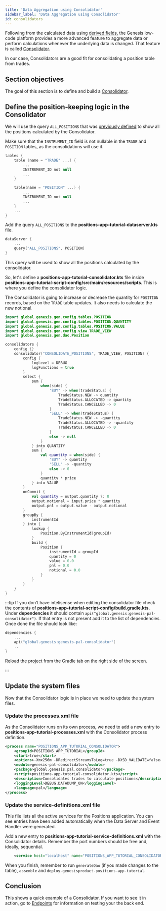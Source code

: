 ```yaml
---
title: 'Data Aggregation using Consolidator'
sidebar_label: 'Data Aggregation using Consolidator'
id: consolidators
---
```


Following from the calculated data using [derived fields](/getting-started/go-to-the-next-level/calculated-data/), the Genesis low-code platform provides a more advanced feature to aggregate data or perform calculations whenever the underlying data is changed. That feature is called [Consolidator](/server-modules/consolidator/introduction/).

In our case, Consolidators are a good fit for consolidating a position table from trades.

## Section objectives
The goal of this section is to define and build a [Consolidator](/server-modules/consolidator/introduction/).


## Define the position-keeping logic in the Consolidator

We will use the query `ALL_POSITIONS` that was [previously defined](/getting-started/go-to-the-next-level/events/#data-server) to show all the positions calculated by the Consolidator.

Make sure that the `INSTRUMENT_ID` field is not nullable in the `TRADE` and `POSITION` tables, as the consolidations will use it.

```kotlin {4,10}
tables {
    table (name = "TRADE" ...) {
        ...
        INSTRUMENT_ID not null
        ...
    }

    table(name = "POSITION" ...) {
        ...
        INSTRUMENT_ID not null
        ...        
    }
    ...
}
```

Add the query `ALL_POSITIONS` to the **positions-app-tutorial-dataserver.kts** file. 

```kotlin {3}
dataServer {
    ...
    query("ALL_POSITIONS", POSITION)
}
```
This query will be used to show all the positions calculated by the consolidator.

So, let's define a **positions-app-tutorial-consolidator.kts** file inside **positions-app-tutorial-script-config/src/main/resources/scripts**. This is where you define the consolidator logic.

The Consolidator is going to increase or decrease the quantity for `POSITION` records, based on the `TRADE` table updates. It also needs to calculate the new notional.

```kotlin
import global.genesis.gen.config.tables.POSITION
import global.genesis.gen.config.tables.POSITION.QUANTITY
import global.genesis.gen.config.tables.POSITION.VALUE
import global.genesis.gen.config.view.TRADE_VIEW
import global.genesis.gen.dao.Position

consolidators {
    config {}
    consolidator("CONSOLIDATE_POSITIONS", TRADE_VIEW, POSITION) {
        config {
            logLevel = DEBUG
            logFunctions = true
        }
        select {
            sum {
                when(side) {
                    "BUY" -> when(tradeStatus) {
                        TradeStatus.NEW -> quantity
                        TradeStatus.ALLOCATED -> quantity
                        TradeStatus.CANCELLED -> 0
                    }
                    "SELL" -> when(tradeStatus) {
                        TradeStatus.NEW -> -quantity
                        TradeStatus.ALLOCATED -> -quantity
                        TradeStatus.CANCELLED -> 0
                    }
                    else -> null
                }
            } into QUANTITY
            sum {
                val quantity = when(side) {
                    "BUY" -> quantity
                    "SELL" -> -quantity
                    else -> 0
                }
                quantity * price
            } into VALUE
        }
        onCommit {
            val quantity = output.quantity ?: 0
            output.notional = input.price * quantity
            output.pnl = output.value - output.notional
        }
        groupBy {
            instrumentId
        } into {
            lookup {
                Position.ByInstrumentId(groupId)
            }
            build {
                Position {
                    instrumentId = groupId
                    quantity = 0
                    value = 0.0
                    pnl = 0.0
                    notional = 0.0
                }
            }
        }
    }
}
```

:::tip
If you don't have intelisense when editing the consolidator file check the contents of **positions-app-tutorial-script-config/build.gradle.kts**. Under **dependencies** it should contain `api("global.genesis:genesis-pal-consolidator")`. If that entry is not present add it to the list of dependencies. Once done the file should look like:
```kotlin
dependencies {
    ...
    api("global.genesis:genesis-pal-consolidator")
    ..
}
```

Reload the project from the Gradle tab on the right side of the screen.

:::


## Update the system files

Now that the Consolidator logic is in place we need to update the system files.

### Update the processes.xml file

As the Consolidator runs on its own process, we need to add a new entry to **positions-app-tutorial-processes.xml** with the Consolidator process definition.

```xml
<process name="POSITIONS_APP_TUTORIAL_CONSOLIDATOR">
    <groupId>POSITIONS_APP_TUTORIAL</groupId>
    <start>true</start>
    <options>-Xmx256m -DRedirectStreamsToLog=true -DXSD_VALIDATE=false</options>
    <module>genesis-pal-consolidator</module>
    <package>global.genesis.pal.consolidator</package>
    <script>positions-app-tutorial-consolidator.kts</script>
    <description>Consolidates trades to calculate positions</description>
    <loggingLevel>DEBUG,DATADUMP_ON</loggingLevel>
    <language>pal</language>
</process>
```
### Update the service-definitions.xml file

This file lists all the active services for the Positions application. You can see entries have been added automatically when the Data Server and Event Handler were generated.

Add a new entry to **positions-app-tutorial-service-definitions.xml** with the Consolidator details. Remember the port numbers should be free and, ideally, sequential.

```xml
    <service host="localhost" name="POSITIONS_APP_TUTORIAL_CONSOLIDATOR" port="11002"/>
```

When you finish, remember to run `generateDao` (if you made changes to the table), `assemble` and `deploy-genesisproduct-positions-app-tutorial`.

## Conclusion
This shows a quick example of a Consolidator. If you want to see it in action, go to [Endpoints](/server-modules/integration/rest-endpoints/introduction/) for information on testing your the back end.
